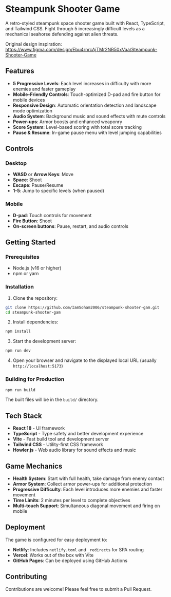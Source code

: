 
# Steampunk Shooter Game

A retro-styled steampunk space shooter game built with React, TypeScript, and Tailwind CSS. Fight through 5 increasingly difficult levels as a mechanical seahorse defending against alien threats.

Original design inspiration: https://www.figma.com/design/Ebu4rnrcAjTMr2NR50xVaa/Steampunk-Shooter-Game

## Features

- **5 Progressive Levels**: Each level increases in difficulty with more enemies and faster gameplay
- **Mobile-Friendly Controls**: Touch-optimized D-pad and fire button for mobile devices
- **Responsive Design**: Automatic orientation detection and landscape mode optimization
- **Audio System**: Background music and sound effects with mute controls
- **Power-ups**: Armor boosts and enhanced weaponry
- **Score System**: Level-based scoring with total score tracking
- **Pause & Resume**: In-game pause menu with level jumping capabilities

## Controls

### Desktop
- **WASD** or **Arrow Keys**: Move
- **Space**: Shoot
- **Escape**: Pause/Resume
- **1-5**: Jump to specific levels (when paused)

### Mobile
- **D-pad**: Touch controls for movement
- **Fire Button**: Shoot
- **On-screen buttons**: Pause, restart, and audio controls

## Getting Started

### Prerequisites
- Node.js (v16 or higher)
- npm or yarn

### Installation

1. Clone the repository:
```bash
git clone https://github.com/IamSoham2006/steampunk-shooter-gam.git
cd steampunk-shooter-gam
```

2. Install dependencies:
```bash
npm install
```

3. Start the development server:
```bash
npm run dev
```

4. Open your browser and navigate to the displayed local URL (usually `http://localhost:5173`)

### Building for Production

```bash
npm run build
```

The built files will be in the `build/` directory.

## Tech Stack

- **React 18** - UI framework
- **TypeScript** - Type safety and better development experience
- **Vite** - Fast build tool and development server
- **Tailwind CSS** - Utility-first CSS framework
- **Howler.js** - Web audio library for sound effects and music

## Game Mechanics

- **Health System**: Start with full health, take damage from enemy contact
- **Armor System**: Collect armor power-ups for additional protection
- **Progressive Difficulty**: Each level introduces more enemies and faster movement
- **Time Limits**: 2 minutes per level to complete objectives
- **Multi-touch Support**: Simultaneous diagonal movement and firing on mobile

## Deployment

The game is configured for easy deployment to:
- **Netlify**: Includes `netlify.toml` and `_redirects` for SPA routing
- **Vercel**: Works out of the box with Vite
- **GitHub Pages**: Can be deployed using GitHub Actions

## Contributing

Contributions are welcome! Please feel free to submit a Pull Request.
  